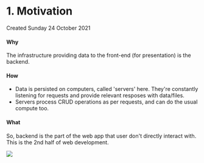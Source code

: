 # 1. Motivation
Created Sunday 24 October 2021

#### Why
The infrastructure providing data to the front-end (for presentation) is the backend.

#### How

* Data is persisted on computers, called 'servers' here. They're constantly listening for requests and provide relevant resposes with data/files.
* Servers process CRUD operations as per requests, and can do the usual compute too.


#### What
So, backend is the part of the web app that user don't directly interact with. This is the 2nd half of web development.

![](1_Motivation-image-1.png)

